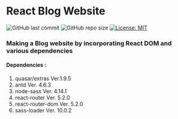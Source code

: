 # React Blog Website
![GitHub last commit](https://img.shields.io/github/last-commit/kshitijzutshi/React-Blog-Website) ![GitHub repo size](https://img.shields.io/github/repo-size/kshitijzutshi/React-Blog-Website) [![License: MIT](https://img.shields.io/badge/License-MIT-yellow.svg)](https://opensource.org/licenses/MIT)

### Making a Blog website by incorporating React DOM and various dependencies

#### Dependencies :

1. quasar/extras Ver.1.9.5
2. antd Ver. 4.6.3
3. node-sass Ver. 4.14.1
4. react-router Ver. 5.2.0
5. react-router-dom Ver. 5.2.0
6. sass-loader Ver. 10.0.2
